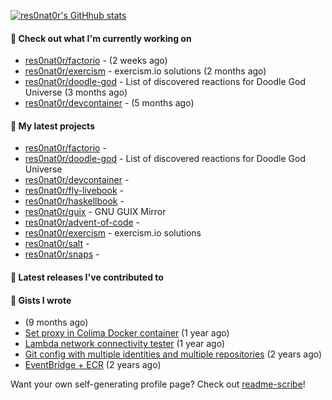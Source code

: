 [![res0nat0r's GitHhub stats](https://github-readme-stats.vercel.app/api?username=res0nat0r&count_private=true&show_icons=true)](https://github.com/anuraghazra/github-readme-stats)

#### 👷 Check out what I'm currently working on

- [res0nat0r/factorio](https://github.com/res0nat0r/factorio) -  (2 weeks ago)
- [res0nat0r/exercism](https://github.com/res0nat0r/exercism) - exercism.io solutions (2 months ago)
- [res0nat0r/doodle-god](https://github.com/res0nat0r/doodle-god) - List of discovered reactions for Doodle God Universe (3 months ago)
- [res0nat0r/devcontainer](https://github.com/res0nat0r/devcontainer) -  (5 months ago)

#### 🌱 My latest projects

- [res0nat0r/factorio](https://github.com/res0nat0r/factorio) - 
- [res0nat0r/doodle-god](https://github.com/res0nat0r/doodle-god) - List of discovered reactions for Doodle God Universe
- [res0nat0r/devcontainer](https://github.com/res0nat0r/devcontainer) - 
- [res0nat0r/fly-livebook](https://github.com/res0nat0r/fly-livebook) - 
- [res0nat0r/haskellbook](https://github.com/res0nat0r/haskellbook) - 
- [res0nat0r/guix](https://github.com/res0nat0r/guix) - GNU GUIX Mirror
- [res0nat0r/advent-of-code](https://github.com/res0nat0r/advent-of-code) - 
- [res0nat0r/exercism](https://github.com/res0nat0r/exercism) - exercism.io solutions
- [res0nat0r/salt](https://github.com/res0nat0r/salt) - 
- [res0nat0r/snaps](https://github.com/res0nat0r/snaps) - 

#### 🔭 Latest releases I've contributed to


#### 📓 Gists I wrote

- [](https://gist.github.com/81ca619a216d5e313af32ea774e3e6c1) (9 months ago)
- [Set proxy in Colima Docker container](https://gist.github.com/e182f23272a331f20b83195156eef83f) (1 year ago)
- [Lambda network connectivity tester](https://gist.github.com/a20f2ae9fb88b4aac3f146e55c6710eb) (1 year ago)
- [Git config with multiple identities and multiple repositories](https://gist.github.com/576d223206ef057cde52ef180f73cedd) (2 years ago)
- [EventBridge &#43; ECR](https://gist.github.com/2199102ab9a297d84bc1976d505c689b) (2 years ago)

Want your own self-generating profile page? Check out [readme-scribe](https://github.com/muesli/readme-scribe)!

